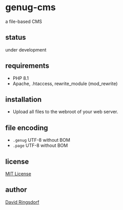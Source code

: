 # genug-cms
a file-based CMS

## status
under development

## requirements
- PHP 8.1
- Apache, .htaccess, rewrite_module (mod_rewrite)

## installation
- Upload all files to the webroot of your web server.

## file encoding
- `.genug` UTF-8 without BOM
- `.page` UTF-8 without BOM

## license
[MIT License](LICENSE.txt)

## author
[David Ringsdorf](http://davidringsdorf.de)
